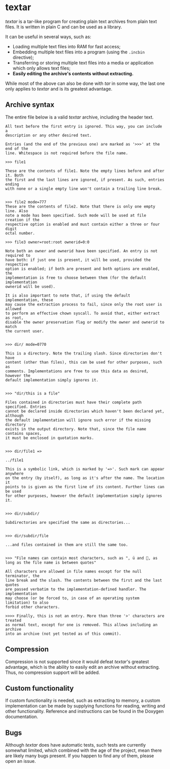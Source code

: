 # textar

*textar* is a tar-like program for creating plain text archives from plain text files. It is written in plain C and can be used as a library. 

It can be useful in several ways, such as:
- Loading multiple text files into RAM for fast access;
- Embedding multiple text files into a program (using the `.incbin` directive);
- Transferring or storing multiple text files into a media or application which only allows text files;
- **Easily editing the archive's contents without extracting.**

While most of the above can also be done with *tar* in some way, the last one only applies to *textar* and is its greatest advantage.

## Archive syntax

The entire file below is a valid *textar* archive, including the header text.

	All text before the first entry is ignored. This way, you can include a 
	description or any other desired text.

	Entries (and the end of the previous one) are marked as '>>>' at the end of the 
	line. Whitespace is not required before the file name.

	>>> file1

	These are the contents of file1. Note the empty lines before and after it. Both 
	the first and the last lines are ignored, if present. As such, entries ending 
	with none or a single empty line won't contain a trailing line break.


	>>> file2 mode=777
	These are the contents of file2. Note that there is only one empty line. Also 
	note a mode has been specified. Such mode will be used at file creation if the 
	respective option is enabled and must contain either a three or four digit 
	octal number.

	>>> file3 owner=root:root ownerid=0:0

	Note both an owner and ownerid have been specified. An entry is not required to 
	have both: if just one is present, it will be used, provided the respective 
	option is enabled; if both are present and both options are enabled, the 
	implementation is free to choose between them (for the default implementation 
	ownerid will be used).

	It is also important to note that, if using the default implementation, these 
	may cause the extraction process to fail, since only the root user is allowed 
	to perform an effective chown syscall. To avoid that, either extract as root, 
	disable the owner preservation flag or modify the owner and ownerid to match 
	the current user.


	>>> dir/ mode=0770

	This is a directory. Note the trailing slash. Since directories don't have 
	content (other than files), this can be used for other purposes, such as 
	comments. Implementations are free to use this data as desired, however the 
	default implementation simply ignores it.


	>>> "dir/this is a file"

	Files contained in directories must have their complete path specified. Entries 
	cannot be declared inside directories which haven't been declared yet, although 
	the default implementation will ignore such error if the missing directory 
	exists in the output directory. Note that, since the file name contains spaces, 
	it must be enclosed in quotation marks.


	>>> dir/file1 =>

	../file1
	
	This is a symbolic link, which is marked by '=>'. Such mark can appear anywhere 
	on the entry (by itself), as long as it's after the name. The location it 
	points to is given as the first line of its content. Further lines can be used 
	for other purposes, however the default implementation simply ignores it.


	>>> dir/subdir/

	Subdirectories are specified the same as directories...


	>>> dir/subdir/file

	...and files contained in them are still the same too.


	>>> "File names can contain most characters, such as ", ü and 💩, as long as the file name is between quotes"

	All characters are allowed in file names except for the null terminator, the 
	line break and the slash. The contents between the first and the last quotes 
	are passed verbatim to the implementation-defined handler. The implementation 
	may choose (or be forced to, in case of an operating system limitation) to also 
	forbid other characters.

	>>>> Finally, this is not an entry. More than three '>' characters are treated 
	as normal text, except for one is removed. This allows including an archive 
	into an archive (not yet tested as of this commit).


## Compression

Compression is not supported since it would defeat *textar*'s greatest advantage, which is the ability to easily edit an archive without extracting. Thus, no compression support will be added.

## Custom functionality

If custom functionality is needed, such as extracting to memory, a custom implementation can be made by supplying functions for reading, writing and other functionality. Reference and instructions can be found in the Doxygen documentation.

## Bugs

Although *textar* does have automatic tests, such tests are currently somewhat limited, which combined with the age of the project, mean there are likely many bugs present. If you happen to find any of them, please open an issue.
